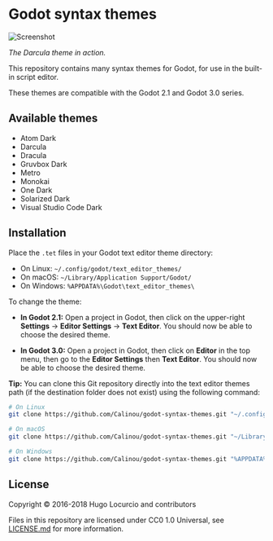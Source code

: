 # Godot syntax themes

![Screenshot](https://archive.hugo.pro/.public/godot-syntax-themes.png)

*The Darcula theme in action.*

This repository contains many syntax themes for Godot, for use in the built-in
script editor.

These themes are compatible with the Godot 2.1 and Godot 3.0 series.

## Available themes

- Atom Dark
- Darcula
- Dracula
- Gruvbox Dark
- Metro
- Monokai
- One Dark
- Solarized Dark
- Visual Studio Code Dark

## Installation

Place the `.tet` files in your Godot text editor theme directory:

- On Linux: `~/.config/godot/text_editor_themes/`
- On macOS: `~/Library/Application Support/Godot/`
- On Windows: `%APPDATA%\Godot\text_editor_themes\`

To change the theme:

- **In Godot 2.1:** Open a project in Godot, then click on the upper-right
   **Settings** → **Editor Settings** → **Text Editor**. You should now be able
   to choose the desired theme.

- **In Godot 3.0:** Open a project in Godot, then click on **Editor** in the top
  menu, then go to the **Editor Settings** then **Text Editor**. You should now be
  able to choose the desired theme.

**Tip:** You can clone this Git repository directly into the text editor themes
path (if the destination folder does not exist) using the following command:

```bash
# On Linux
git clone https://github.com/Calinou/godot-syntax-themes.git "~/.config/godot/text_editor_themes"

# On macOS
git clone https://github.com/Calinou/godot-syntax-themes.git "~/Library/Application Support/Godot/text_editor_themes"

# On Windows
git clone https://github.com/Calinou/godot-syntax-themes.git "%APPDATA%\Godot\text_editor_themes"
```

## License

Copyright © 2016-2018 Hugo Locurcio and contributors

Files in this repository are licensed under CC0 1.0 Universal,
see [LICENSE.md](/LICENSE.md) for more information.
